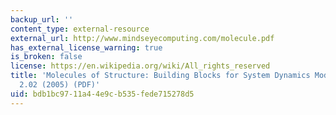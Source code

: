 ```yaml
---
backup_url: ''
content_type: external-resource
external_url: http://www.mindseyecomputing.com/molecule.pdf
has_external_license_warning: true
is_broken: false
license: https://en.wikipedia.org/wiki/All_rights_reserved
title: 'Molecules of Structure: Building Blocks for System Dynamics Models. Version
  2.02 (2005) (PDF)'
uid: bdb1bc97-11a4-4e9c-b535-fede715278d5
---
```

